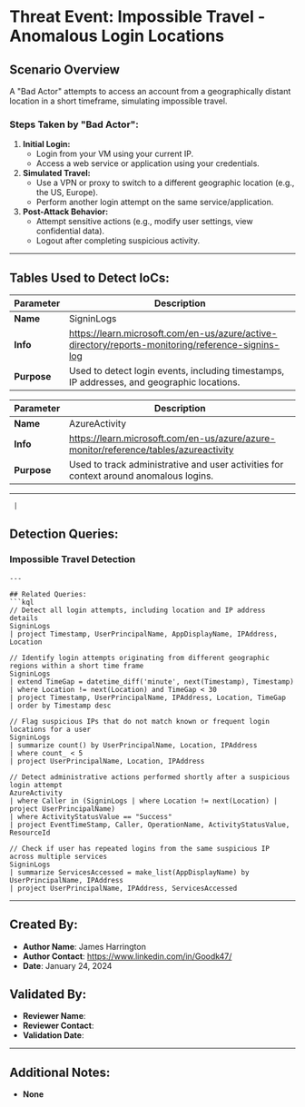 # Threat Event: Impossible Travel - Anomalous Login Locations

## Scenario Overview
A "Bad Actor" attempts to access an account from a geographically distant location in a short timeframe, simulating impossible travel.

### Steps Taken by "Bad Actor":
1. **Initial Login:**
   - Login from your VM using your current IP.
   - Access a web service or application using your credentials.
2. **Simulated Travel:**
   - Use a VPN or proxy to switch to a different geographic location (e.g., the US, Europe).
   - Perform another login attempt on the same service/application.
3. **Post-Attack Behavior:**
   - Attempt sensitive actions (e.g., modify user settings, view confidential data).
   - Logout after completing suspicious activity.
     
---

## Tables Used to Detect IoCs:

| **Parameter**       | **Description**                                                                 |
|---------------------|---------------------------------------------------------------------------------|
| **Name**| SigninLogs                                                                     |
| **Info**| https://learn.microsoft.com/en-us/azure/active-directory/reports-monitoring/reference-signins-log |
| **Purpose**| Used to detect login events, including timestamps, IP addresses, and geographic locations. |

| **Parameter**       | **Description**                                                                 |
|---------------------|---------------------------------------------------------------------------------|
| **Name**| AzureActivity                                                                  |
| **Info**| https://learn.microsoft.com/en-us/azure/azure-monitor/reference/tables/azureactivity |
| **Purpose**         | Used to track administrative and user activities for context around anomalous logins. |

---
     |
## Detection Queries:

### Impossible Travel Detection
```kql
---

## Related Queries:
```kql
// Detect all login attempts, including location and IP address details
SigninLogs
| project Timestamp, UserPrincipalName, AppDisplayName, IPAddress, Location

// Identify login attempts originating from different geographic regions within a short time frame
SigninLogs
| extend TimeGap = datetime_diff('minute', next(Timestamp), Timestamp)
| where Location != next(Location) and TimeGap < 30
| project Timestamp, UserPrincipalName, IPAddress, Location, TimeGap
| order by Timestamp desc

// Flag suspicious IPs that do not match known or frequent login locations for a user
SigninLogs
| summarize count() by UserPrincipalName, Location, IPAddress
| where count_ < 5
| project UserPrincipalName, Location, IPAddress

// Detect administrative actions performed shortly after a suspicious login attempt
AzureActivity
| where Caller in (SigninLogs | where Location != next(Location) | project UserPrincipalName)
| where ActivityStatusValue == "Success"
| project EventTimeStamp, Caller, OperationName, ActivityStatusValue, ResourceId

// Check if user has repeated logins from the same suspicious IP across multiple services
SigninLogs
| summarize ServicesAccessed = make_list(AppDisplayName) by UserPrincipalName, IPAddress
| project UserPrincipalName, IPAddress, ServicesAccessed
```

---

## Created By:
- **Author Name**: James Harrington
- **Author Contact**: https://www.linkedin.com/in/Goodk47/
- **Date**: January 24, 2024

## Validated By:
- **Reviewer Name**: 
- **Reviewer Contact**: 
- **Validation Date**: 

---

## Additional Notes:
- **None**
